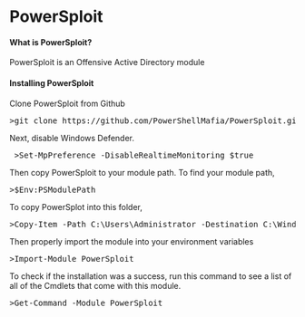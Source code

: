 <h1>PowerSploit</h1>

<h4>What is PowerSploit?</h4>

<p>PowerSploit is an Offensive Active Directory module</p>

<h4>Installing PowerSploit</h4>

<p>
Clone PowerSploit from Github
</p>

<pre>
>git clone https://github.com/PowerShellMafia/PowerSploit.git
</pre>


<p>
 Next, disable Windows Defender.
</p>

<pre>
 >Set-MpPreference -DisableRealtimeMonitoring $true
</pre>

<p>
 Then copy PowerSploit to your module path.  To find your module path,
</p>

<pre>
>$Env:PSModulePath
</pre>

<p>
To copy PowerSplot into this folder,
</p>

<pre>
>Copy-Item -Path C:\Users\Administrator -Destination C:\Windows\system32\WindowsPowerShell\v1.0\Modules
</pre>

<p>
 Then properly import the module into your environment variables
</p>

<pre>
>Import-Module PowerSploit
</pre>

<p>
To check if the installation was a success, run this command to see a list of all of the Cmdlets that come with this module. 
</p>

<pre>
>Get-Command -Module PowerSploit
</pre>
